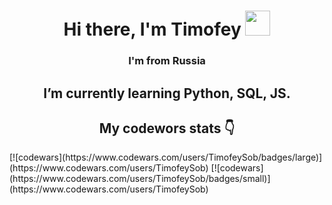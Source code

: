 <h1 align="center">Hi there, I'm Timofey
<img src="https://github.com/blackcater/blackcater/raw/main/images/Hi.gif" height="40"/></h1>
<h3 align="center">I'm from Russia</h3>
<h2 align="center">I’m currently learning Python, SQL, JS.</h2>
<h2 align="center">My codewors stats 👇</h2>
[![codewars](https://www.codewars.com/users/TimofeySob/badges/large)](https://www.codewars.com/users/TimofeySob)
[![codewars](https://www.codewars.com/users/TimofeySob/badges/small)](https://www.codewars.com/users/TimofeySob)
<!--
**SobolevTim/SobolevTim** is a ✨ _special_ ✨ repository because its `README.md` (this file) appears on your GitHub profile.

Here are some ideas to get you started:

- 🔭 I’m currently working on ...
- 🌱 I’m currently learning ...
- 👯 I’m looking to collaborate on ...
- 🤔 I’m looking for help with ...
- 💬 Ask me about ...
- 📫 How to reach me: ...
- 😄 Pronouns: ...
- ⚡ Fun fact: ...
-->
